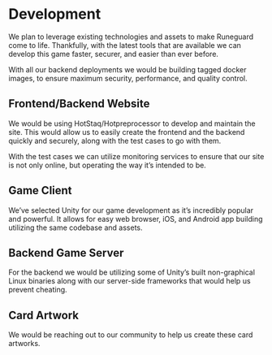 # Development
We plan to leverage existing technologies and assets to make Runeguard come to life. Thankfully, with the latest tools that are available we can develop this game faster, securer, and easier than ever before.

With all our backend deployments we would be building tagged docker images, to ensure maximum security, performance, and quality control.

## Frontend/Backend Website
We would be using HotStaq/Hotpreprocessor to develop and maintain the site. This would allow us to easily create the frontend and the backend quickly and securely, along with the test cases to go with them.

With the test cases we can utilize monitoring services to ensure that our site is not only online, but operating the way it’s intended to be.

## Game Client
We’ve selected Unity for our game development as it’s incredibly popular and powerful. It allows for easy web browser, iOS, and Android app building utilizing the same codebase and assets.

## Backend Game Server
For the backend we would be utilizing some of Unity’s built non-graphical Linux binaries along with our server-side frameworks that would help us prevent cheating.

## Card Artwork
We would be reaching out to our community to help us create these card artworks.